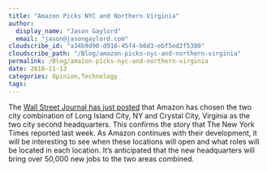 ```yaml
---
title: "Amazon Picks NYC and Northern Virginia"
author: 
  display_name: "Jason Gaylord"
  email: "jason@jasongaylord.com"
cloudscribe_id: "a34b9d90-d916-45f4-b6d3-ebf5ed2f5380"
cloudscribe_path: "/Blog/amazon-picks-nyc-and-northern-virginia"
permalink: /Blog/amazon-picks-nyc-and-northern-virginia
date: 2018-11-13
categories: Opinion,Technology
tags: 
---
```


The [Wall Street Journal has just posted](https://jasong.us/2ODKTJV) that Amazon has chosen the two city combination of Long Island City, NY and Crystal City, Virginia as the two city second headquarters. This confirms the story that The New York Times reported last week. As Amazon continues with their development, it will be interesting to see when these locations will open and what roles will be located in each location. It’s anticipated that the new headquarters will bring over 50,000 new jobs to the two areas combined.
